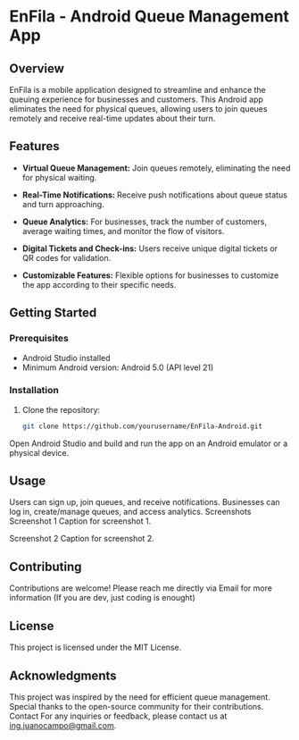 # EnFila - Android Queue Management App

## Overview

EnFila is a mobile application designed to streamline and enhance the queuing experience for businesses and customers. This Android app eliminates the need for physical queues, allowing users to join queues remotely and receive real-time updates about their turn.

## Features

- **Virtual Queue Management:** Join queues remotely, eliminating the need for physical waiting.

- **Real-Time Notifications:** Receive push notifications about queue status and turn approaching.

- **Queue Analytics:** For businesses, track the number of customers, average waiting times, and monitor the flow of visitors.

- **Digital Tickets and Check-ins:** Users receive unique digital tickets or QR codes for validation.

- **Customizable Features:** Flexible options for businesses to customize the app according to their specific needs.

## Getting Started

### Prerequisites

- Android Studio installed
- Minimum Android version: Android 5.0 (API level 21)

### Installation

1. Clone the repository:

   ```bash
   git clone https://github.com/yourusername/EnFila-Android.git

Open Android Studio and build and run the app on an Android emulator or a physical device.

## Usage
Users can sign up, join queues, and receive notifications.
Businesses can log in, create/manage queues, and access analytics.
Screenshots
Screenshot 1
Caption for screenshot 1.

Screenshot 2
Caption for screenshot 2.

## Contributing
Contributions are welcome! Please reach me directly via Email for more information (If you are dev, just coding is enought) 

## License
This project is licensed under the MIT License.

## Acknowledgments
This project was inspired by the need for efficient queue management.
Special thanks to the open-source community for their contributions.
Contact
For any inquiries or feedback, please contact us at ing.juanocampo@gmail.com.
